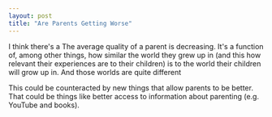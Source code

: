 ```yaml
---
layout: post
title: "Are Parents Getting Worse"
---
```


I think there's a The average quality of a parent is decreasing. It's a function of, among other things, how similar the world they grew up in (and this how relevant their experiences are to their children) is to the world their children will grow up in. And those worlds are quite different


This could be counteracted by new things that allow parents to be better. That could be things like better access to information about parenting (e.g. YouTube and books).